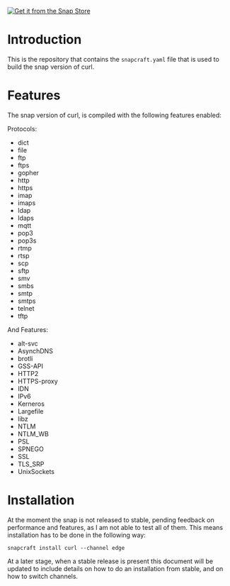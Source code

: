 [![Get it from the Snap Store](https://snapcraft.io/static/images/badges/en/snap-store-white.svg)](https://snapcraft.io/curl)

Introduction
============

This is the repository that contains the `snapcraft.yaml` file that is used to build the snap version of curl.

Features
========

The snap version of curl, is compiled with the following features enabled:

Protocols:

* dict
* file
* ftp
* ftps
* gopher
* http
* https
* imap
* imaps
* ldap
* ldaps
* mqtt
* pop3
* pop3s
* rtmp
* rtsp
* scp
* sftp
* smv
* smbs
* smtp
* smtps
* telnet
* tftp

And Features:

* alt-svc
* AsynchDNS
* brotli
* GSS-API
* HTTP2
* HTTPS-proxy
* IDN
* IPv6
* Kerneros
* Largefile
* libz
* NTLM
* NTLM_WB
* PSL
* SPNEGO
* SSL
* TLS_SRP
* UnixSockets

Installation
============

At the moment the snap is not released to stable, pending feedback on performance and features, as I am not able to test all of them. This means installation has to be done in the following way:

    snapcraft install curl --channel edge

At a later stage, when a stable release is present this document will be updated to include details on how to do an installation from stable, and on how to switch channels.
